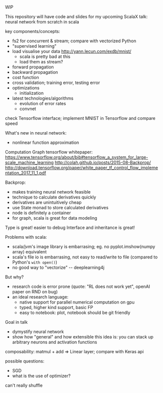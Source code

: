 WIP
 
This repository will have code and slides for my upcoming ScalaX talk: neural network from scratch in scala

key components/concepts:

- fs2 for concurrent & stream; compare with vectorized Python
- "supervised learning"
- load visualise your data http://yann.lecun.com/exdb/mnist/
    - scala is pretty bad at this
    - load them as stream?
- forward propagation
- backward propagation
- cost function
- cross validation; training error, testing error
- optimizations
    - initialization
- latest technologies/algorithms
    - evolution of error rates
    - convnet

check Tensorflow interface;
implement MNIST in Tensorflow and compare speed

What's new in neural network:
- nonlinear function approximation


Computation Graph
tensorflow whitepaper: https://www.tensorflow.org/about/bib#tensorflow_a_system_for_large-scale_machine_learning
http://colah.github.io/posts/2015-08-Backprop/
http://download.tensorflow.org/paper/white_paper_tf_control_flow_implementation_2017_11_1.pdf

Backprop:
- makes training neural network feasible
- technique to calculate derivatives quickly
- derivatives are unintuitively cheap
- use State monad to store calculated derivatives
- node is definitely a container
- for graph, scala is great for data modeling

Type is great! easier to debug
Interface and inheritance is great!

Problems with scala:
- scala/jvm's image library is embarrasing; eg. no pyplot.imshow(numpy array) equivalent
- scala's file io is embarrasing, not easy to read/write to file (compared to Python's `with open()`)
- no good way to "vectorize" -- deeplearning4j

But why?
- research code is error prone (quote: "RL does not work yet", openAI paper on RND on bug)
- an ideal research language:
    - native support for parallel numerical computation on gpu
    - typed, higher kind support, basic FP
    - easy to notebook: plot, notebook should be git friendly

Goal in talk
- dymystify neural network
- show how "general" and how extensible this idea is: you can stack up arbitrary neurons and activation functions

composability: matmul + add => Linear layer; compare with Keras api

possible questions:
- SGD
- what is the use of optimizer?

can't really shuffle